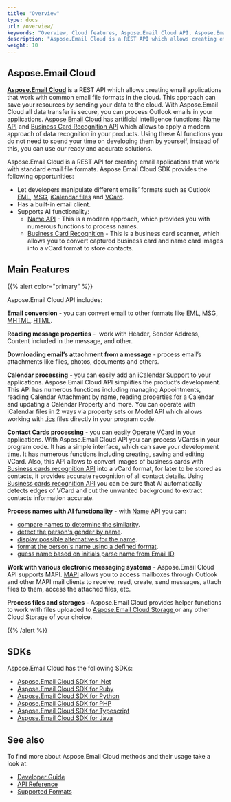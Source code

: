 ```yaml
---
title: "Overview"
type: docs
url: /overview/
keywords: "Overview, Cloud features, Aspose.Email Cloud API, Aspose.Email API, Aspose, Aspose.Email, Email conversion, Reading message properties, Calendar processing, Contact Cards processing, BCR, Name API, Business Card Recognition API, "
description: "Aspose.Email Cloud is a REST API which allows creating email applications that work with common email file formats in the cloud."
weight: 10
---
```


## **Aspose.Email Cloud**
[**Aspose.Email Cloud**](https://products.aspose.cloud/email/family) is a REST API which allows creating email applications that work with common email file formats in the cloud. This approach can save your resources by sending your data to the cloud. With Aspose.Email Cloud all data transfer is secure, you can process Outlook emails in your applications. [Aspose.Email Cloud ](https://products.aspose.cloud/email/family)has artificial intelligence functions: [Name API](/email/working-with-name-api/) and [Business Card Recognition API](/email/business-cards-recognition-api/) which allows to apply a modern approach of data recognition in your products. Using these AI functions you do not need to spend your time on developing them by yourself, instead of this, you can use our ready and accurate solutions. 



Aspose.Email Cloud is a REST API for creating email applications that work with standard email file formats. Aspose.Email Cloud SDK provides the following opportunities:

- Let developers manipulate different emails’ formats such as Outlook [EML](https://wiki.fileformat.com/Email/EML/), [MSG](https://wiki.fileformat.com/Email/MSG/), [iCalendar files](https://wiki.fileformat.com/email/ics/) and [VCard](https://wiki.fileformat.com/email/vcf/).
- Has a built-in email client.
- Supports AI functionality:
  - [Name API](/email/working-with-name-api/) - This is a modern approach, which provides you with numerous functions to process names.
  - [Business Card Recognition](/email/business-cards-recognition-api/) - This is a business card scanner, which allows you to convert captured business card and name card images into a vCard format to store contacts.
## **Main Features**
{{% alert color="primary" %}} 

Aspose.Email Cloud API includes:

**Email conversion** - you can convert email to other formats like [EML](https://wiki.fileformat.com/email/eml/), [MSG](https://wiki.fileformat.com/email/msg/), [MHTML](https://wiki.fileformat.com/web/mhtml/), [HTML](https://wiki.fileformat.com/web/html/).

**Reading message properties** -  work with Header, Sender Address, Content included in the message, and other.

**Downloading email’s attachment from a message** - process email’s attachments like files, photos, documents and others.

**Calendar processing** - you can easily add an [iCalendar Support](/email/icalendar-support/) to your applications. Aspose.Email Cloud API simplifies the product’s development. This API has numerous functions including managing Appointments, reading Calendar Attachment by name, reading[ ](/email/read-properties-for-a-calendar/)properties[ ](/email/read-properties-for-a-calendar/)for a Calendar and updating a Calendar Property and more. You can operate with iCalendar files in 2 ways via property sets or Model API which allows working with [.ics](https://wiki.fileformat.com/email/ics/) files directly in your program code.

**Contact Cards processing** - you can easily [Operate VCard](/email/operate-vcard/) in your applications. With Aspose.Email Cloud API you can process VCards in your program code. It has a simple interface, which can save your development time. It has numerous functions including creating, saving and editing VCard. Also, this API allows to convert images of business cards with [Business cards recognition API](/email/business-cards-recognition-api/) into a vCard format, for later to be stored as contacts, it provides accurate recognition of all contact details. Using [Business cards recognition API](/email/business-cards-recognition-api/) you can be sure that AI automatically detects edges of VCard and cut the unwanted background to extract contacts information accurate.

**Process names with AI functionality** - with [Name API](/email/working-with-name-api/) you can:

- [compare names to determine the similarity](/email/how-to-compare-names-to-determine-the-similarity/).
- [detect the person's gender by name](/email/how-to-detect-a-person-s-gender-by-name/).
- [display possible alternatives for the name](/email/how-to-display-possible-alternatives-for-name/).
- [format the person's name using a defined format](/email/how-to-format-a-person-s-name-using-a-defined-format/).
- [guess name based on initials](/email/how-to-guess-name-based-on-initials/),[parse name from Email ID](/email/how-to-parse-name-from-email-id/).

**Work with various electronic messaging systems** - Aspose.Email Cloud API supports MAPI. [MAPI](/email/mapi-support/) allows you to access mailboxes through Outlook and other MAPI mail clients to receive, read, create, send messages, attach files to them, access the attached files, etc.

**Process files and storages -** Aspose.Email Cloud provides helper functions to work with files uploaded to [Aspose.Email Cloud Storage ](https://dashboard.aspose.cloud/)or any other Cloud Storage of your choice.

{{% /alert %}} 
## **SDKs**
Aspose.Email Cloud has the following SDKs:

- [Aspose.Email Cloud SDK for .Net](https://github.com/aspose-email-cloud/aspose-email-cloud-dotnet)
- [Aspose.Email Cloud SDK for Ruby](https://github.com/aspose-email-cloud/aspose-email-cloud-ruby)
- [Aspose.Email Cloud SDK for Python](https://github.com/aspose-email-cloud/aspose-email-cloud-python)
- [Aspose.Email Cloud SDK for PHP](https://github.com/aspose-email-cloud/aspose-email-cloud-php)
- [Aspose.Email Cloud SDK for Typescript](https://github.com/aspose-email-cloud/aspose-email-cloud-node)
- [Aspose.Email Cloud SDK for Java](https://github.com/aspose-email-cloud/aspose-email-cloud-java)
## **See also**
To find more about Aspose.Email Cloud methods and their usage take a look at:

- [Developer Guide](/email/developer-guide/)
- [API Reference](https://apireference.aspose.cloud/email/)
- [Supported Formats](/email/supported-file-formats/)
